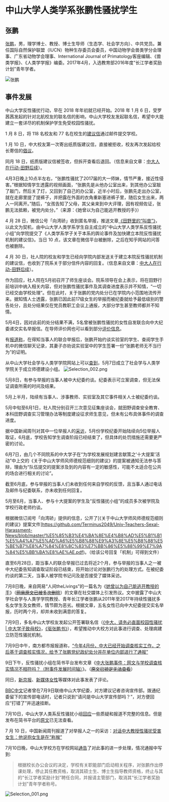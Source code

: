 # 中山大学人类学系张鹏性骚扰学生

## 张鹏

[张鹏](https://baike.baidu.com/item/%E5%BC%A0%E9%B9%8F/20421783)，男，理学博士、教授、博士生导师（生态学、社会学方向）、中共党员。兼任国际自然保护联盟（IUCN）物种生存委员会委员，中国动物学会兽类学分会理事、广东省动物学会理事、International Journal of Primatology客座编辑、《兽类学报》、《人类学学报》编委。2017年4月，入选教育部2016年度“长江学者奖励计划”青年学者。

![张鹏](https://i.loli.net/2018/07/09/5b436c0ec10f2.jpg)

## 事件发展

中山大学反性骚扰行动，早在 2018 年年初就已经开始。2018 年 1 月 6 日，受罗茜茜发起的针对北航校友的联名信的影响，中山大学校友发起联名信，希望中大能建立一套详尽的机制保护学生免受校园性骚扰。

1 月 8 日，将 118 名校友和 77 名在校生的[建议信](https://zine.la/article/19d6fec4f81f11e79d2d00163e0c1eb6/)通过邮件提交学校。

1 月 10 日，中大校友第一次寄出纸质版建议信，直接被拒收，校友再次发起给校长寄信的[倡议](https://mp.weixin.qq.com/s/oaPOFeVjcdCgmIlLqEQB1Q##)。

同月 18 日，纸质版建议信被签收，但拆开查看后退回。（信息来自文章：[中大人在行动-田野后续](https://darkoods.wordpress.com/2018/04/30/%E4%B8%AD%E5%A4%A7%E4%BA%BA%E5%9C%A8%E8%A1%8C%E5%8A%A8-%E7%94%B0%E9%87%8E%E5%90%8E%E7%BB%AD/)）。

4月3日晚上10点半左右，“张鹏性骚扰了2017届的大一师妹，情节严重，接近性侵害。”根据知情学生透露的视频画面，“张鹏先是从他办公室出来，到其他办公室敲了敲门，然后关了灯，又回到了自己的办公室，近半小时后，张鹏先走出办公室，就在走廊里提了提裤子，并把露在外面的衣角重新塞进裤子里，随后女生出来，两人一同离开。”随后，“女孩告知了父母，其父亲来到中大评理，因有视频佐证，张鹏无法抵赖，被党内处分。”（来源：《她曾以为自己能逃开教授的手》）

4 月 28 日，微信公号「向湾硚」收到匿名举报，推送文章[《田野里的“叫兽”》](https://cmmei.github.io/Terminus/archive/2018/04/28/Zhong-Da-anthropology.html)，以此文为契机，由中山大学人类学系学生自主成立的“中山大学人类学系反性骚扰小组”向学院提交了《人类学系学子关于本系的舆论事件及加快建立本院反性骚扰机制的建议信》。当日 10 点，该文章在微信平台被删除，之后在知乎网站的问答也被删除。

4 月 30 日，社人院的校友和学生已经向学院内部发送关于建立本院反性骚扰机制的建议信，也收到了院系关于部分信件内容的回复。（信息来自文章：[中大人在行动-田野后续](https://darkoods.wordpress.com/2018/04/30/%E4%B8%AD%E5%A4%A7%E4%BA%BA%E5%9C%A8%E8%A1%8C%E5%8A%A8-%E7%94%B0%E9%87%8E%E5%90%8E%E7%BB%AD/)）。

作为回应，社人院在5月初召开了师生座谈会。院系领导在会上表示，将在田野行前培训中纳入相关内容，但对张鹏性骚扰事件及其调查进度表示并不知情，“一切已经交由学校处理”。但在此时，关于张鹏的党内处分已在学院内小范围地流传开来。据知情人士透露，张鹏已因此前17级女生的举报而被纪委就给予最低级别的警告处分，且处分结果仅在党员教职工会议上通报，大部分学生甚至教师都并不知情。

5月4日，因对此前的处分结果不满，5名曾被张鹏性骚扰的女性自发联合向中大纪委递交实名举报信。在导师评价网也可以看到部分[评价信息](https://mysupervisor.org/viewtopic.php?t=47897&sid=61521deda30b6eb96b106739cbcbefd0)。

有[报道称](http://www.sohu.com/a/240240886_162522)，在得知当事人的联合举报后，张鹏开始约谈实验室的学生、查阅学生手机中的微信聊天记录，其妻子亦劝说实验室中的学生签署一份“张鹏老师无不当行为”的证明。

从中山大学社会学与人类学学院网站上可以[查到](http://ssa.sysu.edu.cn/article/2000)，5月7日成立了社会学与人类学学院关于成立师德建设小组。
![Selection_002.png](https://i.loli.net/2018/07/10/5b44d75e52b6a.png)

5月8日，有参与举报的当事人被中大纪委约谈。纪委表示可立案调查，但无法保证调查所需的时间及结果。

5月上半月，陆续有当事人、涉事教师、实验室及其它事件相关人士被纪委约谈。

5月中旬至6月1日，社人院分别召开三次意见征集座谈会，就田野调查安全教育、本科田野调查实习管理办法等制度建设征求师生意见，但未有公布具体事件的调查进度。

据中国新闻周刊对其中一位举报人的[采访](http://www.sohu.com/a/240240886_162522)，5月份学校纪委开始陆续向5位举报人取证，6月底，学校告知学生调查阶段已经结束了，但具体的处罚措施还需要更严密的讨论。

6月7日，由几个不同院系的中大学子在“为学校发展规划建言献策之‘十大提案’活动”中上交的《关于中山大学师风师德规范细则的建议》的提案被通知无法参与答辩，理由为“队伍提交的提案涉及到的内容有一定的敏感性，可能不太适合在公共的场合进行相关的讨论”。

截至6月底，参与举报的当事人们未收到任何来自学校的反馈，且当事人通过电话及邮件与纪委联系，亦未收到任何回复。

5月至6月，当事人、参与十大提案的学生及“反性骚扰小组”的成员多次被学院及学校行政老师约谈。

根据微信订阅号「向湾硚」提供的信息，公开了[《关于中山大学师风师德规范细则的建议》提案文件]https://github.com/Terminus2049/Univ-Teachers-Sexal-Harassment-News/blob/master/%E5%85%B3%E4%BA%8E%E4%B8%AD%E5%B1%B1%E5%A4%A7%E5%AD%A6%E5%B8%88%E9%A3%8E%E5%B8%88%E5%BE%B7%E8%A7%84%E8%8C%83%E7%BB%86%E5%88%99%E7%9A%84%E5%BB%BA%E8%AE%AE.pdf)。（给该公号回复「机制」可得到文件）

直至6月28日，距当事人的联合举报已过去将近2个月，参与举报的当事人之一被中大纪委告知调查取证阶段已结束，将开始讨论对张鹏行为的处理方式。在被纪委约谈的第二天，当事人被学院书记问及是否接受了媒体采访。

7月8日晚，来自网易“人间theLivings”的一篇名为《[她曾以为自己能逃开教授的手](https://cmmei.github.io/Terminus/archive/2018/07/08/SYSU-zhangpeng-harassment.html)》（~~[网易原文已被多次删除](https://mp.weixin.qq.com/s/G0JDXcRwq84tYV8k1fsA_w)~~）的文章在社交媒体上引发热议。文中披露了中山大学社会学与人类学学院教授、青年长江学者张鹏从2011年至2017年持续性骚扰多名女学生及女教师，情节颇为恶劣。根据文章，五名女性已向中大纪委提交实名举报，历时两个月，却并未收到满意的答复。

7月9日，多名中山大学校友发起公开签署联名信（[《中大，请务必直面校园性骚扰 \| 中大学子致母校》](https://cmmei.github.io/Terminus/archive/2018/07/09/MetooinSYSU.html)，[《驱张鹏书》](https://weibo.com/ttarticle/p/show?id=2309404260000833912315)），希望推动中大校方对此事进行调查、处理病建立防范性骚扰机制。

7月9日中午，南方都市报报道称，[“今年4月份，中大已经开始调查核实工作，之后基于调查核实情况，给予了张鹏党纪政纪处分并在单位内部进行了通报”](https://m.mp.oeeee.com/a/BAAFRD00002018070989478.html)

9日下午，反性骚扰小组在简书平台发布文章《[中大张鹏事件：网文与学校调查核实情况不相符吗？（附事件发展时间轴）](https://hackmd.io/s/ByCKQ8fm7)》。（~~[原文已锁定无法查看](https://www.jianshu.com/p/e0b65061af35)~~）

同日，[新京报](https://mp.weixin.qq.com/s/4bezvNxF20NxgcONDvhR_g)、[新媒体女性](http://gzxmtnx.com/news/2018-07-09-2b66b023eaf75078.html)等媒体对此事发表了评论。

[BBC中文](http://www.bbc.com/zhongwen/simp/chinese-news-44785265)记者曾在7月9日联络中山大学纪委，对方建议记者咨询宣传部。拨通纪委留下的宣传部电话时，记者只说到“请问是中山大学宣传部吗？”，对方便回应“打错了”并迅速挂断。

7月10日，中山大学人类系反性骚扰小组[回应](https://hackmd.io/s/S1xDyLfXX)一些质疑和报道不完整的信息。但是发布在简书平台的[原文](https://www.jianshu.com/p/8d4dba2b6ce3)已无法查看。

7 月 10 日，中国新闻周刊报道了对举报人之一的采访：[对话中大教授性骚扰受害女生：他说抱女生是在“称猴”](https://mp.weixin.qq.com/s/xBI__4C-YTFip-Ngbx2GnA)

7月10日晚，中山大学校方在学校网站[通告](http://www.sysu.edu.cn/2012/cn/sysunotice/32717.htm)了对此事的进一步处理，情况通报中写到:

> 根据校长办公会议的决定，学校有关职能部门启动相关程序，对张鹏作出停课处理，停止其任教资格，取消其硕士生、博士生指导教师资格，终止与其的“长江学者奖励计划”聘任合同，并报请主管部门，取消其“长江学者奖励计划”青年学者称号。

![Selection_001.png](https://i.loli.net/2018/07/10/5b44d44e4d182.png)
